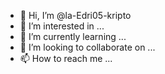 - 👋 Hi, I’m @la-Edri05-kripto
- 👀 I’m interested in ...
- 🌱 I’m currently learning ...
- 💞️ I’m looking to collaborate on ...
- 📫 How to reach me ...

<!---
la-Edri05-kripto/la-Edri05-kripto is a ✨ special ✨ repository because its `README.md` (this file) appears on your GitHub profile.
You can click the Preview link to take a look at your changes.
--->
